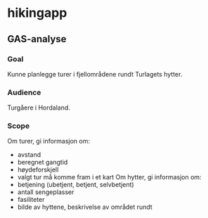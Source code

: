 # hikingapp
## GAS-analyse
### Goal
Kunne planlegge turer i fjellområdene rundt Turlagets hytter.
### Audience
Turgåere i Hordaland.
### Scope
Om turer, gi informasjon om:
* avstand
* beregnet gangtid
* høydeforskjell
* valgt  tur må komme fram i et kart
Om hytter, gi informasjon om:
* betjening (ubetjent, betjent, selvbetjent)
* antall sengeplasser
* fasiliteter
* bilde av hyttene, beskrivelse av området rundt
